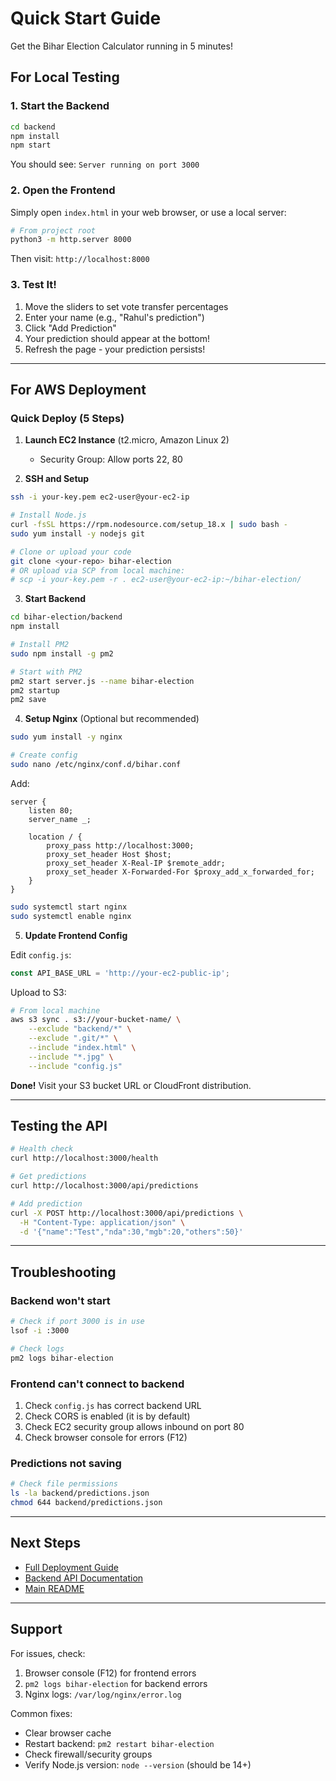 # Quick Start Guide

Get the Bihar Election Calculator running in 5 minutes!

## For Local Testing

### 1. Start the Backend

```bash
cd backend
npm install
npm start
```

You should see: `Server running on port 3000`

### 2. Open the Frontend

Simply open `index.html` in your web browser, or use a local server:

```bash
# From project root
python3 -m http.server 8000
```

Then visit: `http://localhost:8000`

### 3. Test It!

1. Move the sliders to set vote transfer percentages
2. Enter your name (e.g., "Rahul's prediction")
3. Click "Add Prediction"
4. Your prediction should appear at the bottom!
5. Refresh the page - your prediction persists!

---

## For AWS Deployment

### Quick Deploy (5 Steps)

1. **Launch EC2 Instance** (t2.micro, Amazon Linux 2)
   - Security Group: Allow ports 22, 80

2. **SSH and Setup**
```bash
ssh -i your-key.pem ec2-user@your-ec2-ip

# Install Node.js
curl -fsSL https://rpm.nodesource.com/setup_18.x | sudo bash -
sudo yum install -y nodejs git

# Clone or upload your code
git clone <your-repo> bihar-election
# OR upload via SCP from local machine:
# scp -i your-key.pem -r . ec2-user@your-ec2-ip:~/bihar-election/
```

3. **Start Backend**
```bash
cd bihar-election/backend
npm install

# Install PM2
sudo npm install -g pm2

# Start with PM2
pm2 start server.js --name bihar-election
pm2 startup
pm2 save
```

4. **Setup Nginx** (Optional but recommended)
```bash
sudo yum install -y nginx

# Create config
sudo nano /etc/nginx/conf.d/bihar.conf
```

Add:
```nginx
server {
    listen 80;
    server_name _;
    
    location / {
        proxy_pass http://localhost:3000;
        proxy_set_header Host $host;
        proxy_set_header X-Real-IP $remote_addr;
        proxy_set_header X-Forwarded-For $proxy_add_x_forwarded_for;
    }
}
```

```bash
sudo systemctl start nginx
sudo systemctl enable nginx
```

5. **Update Frontend Config**

Edit `config.js`:
```javascript
const API_BASE_URL = 'http://your-ec2-public-ip';
```

Upload to S3:
```bash
# From local machine
aws s3 sync . s3://your-bucket-name/ \
    --exclude "backend/*" \
    --exclude ".git/*" \
    --include "index.html" \
    --include "*.jpg" \
    --include "config.js"
```

**Done!** Visit your S3 bucket URL or CloudFront distribution.

---

## Testing the API

```bash
# Health check
curl http://localhost:3000/health

# Get predictions
curl http://localhost:3000/api/predictions

# Add prediction
curl -X POST http://localhost:3000/api/predictions \
  -H "Content-Type: application/json" \
  -d '{"name":"Test","nda":30,"mgb":20,"others":50}'
```

---

## Troubleshooting

### Backend won't start
```bash
# Check if port 3000 is in use
lsof -i :3000

# Check logs
pm2 logs bihar-election
```

### Frontend can't connect to backend
1. Check `config.js` has correct backend URL
2. Check CORS is enabled (it is by default)
3. Check EC2 security group allows inbound on port 80
4. Check browser console for errors (F12)

### Predictions not saving
```bash
# Check file permissions
ls -la backend/predictions.json
chmod 644 backend/predictions.json
```

---

## Next Steps

- [Full Deployment Guide](DEPLOYMENT.md)
- [Backend API Documentation](backend/README.md)
- [Main README](README.md)

---

## Support

For issues, check:
1. Browser console (F12) for frontend errors
2. `pm2 logs bihar-election` for backend errors
3. Nginx logs: `/var/log/nginx/error.log`

Common fixes:
- Clear browser cache
- Restart backend: `pm2 restart bihar-election`
- Check firewall/security groups
- Verify Node.js version: `node --version` (should be 14+)

